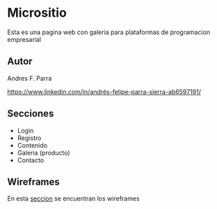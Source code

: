 # Micrositio

Esta es una pagina web con galeria para plataformas de programacion empresarial

## Autor

Andres F. Parra

https://www.linkedin.com/in/andrés-felipe-parra-sierra-ab6597191/

## Secciones

* Login
* Registro
* Contenido
* Galeria (producto)
* Contacto

## Wireframes

En esta [seccion](https://github.com/AndresParra01/PlataformasDePE/tree/master/wireframes) se encuentran los wireframes 
